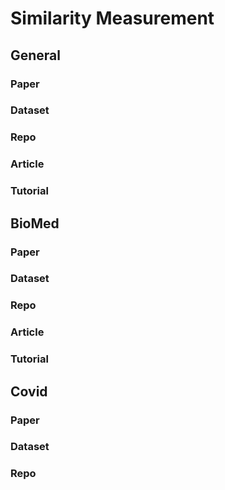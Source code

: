 # Similarity Measurement

## General

### Paper

### Dataset

### Repo

### Article

### Tutorial





## BioMed

### Paper

### Dataset

### Repo

### Article

### Tutorial



## Covid

### Paper

### Dataset

### Repo

